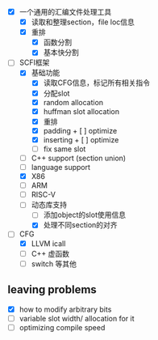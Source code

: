 + [x] 一个通用的汇编文件处理工具
  + [x] 读取和整理section，file loc信息
  + [x] 重排
    + [x] 函数分割
    + [x] 基本快分割
+ [ ] SCFI框架
  + [x] 基础功能
    + [x]  读取CFG信息，标记所有相关指令
    + [x]  分配slot
      + [x] random allocation
      + [x] huffman slot allocation
    + [x]  重排
      + [x]  padding
        + [ ]  optimize
      + [x]  inserting
        + [ ]  optimize
      + [ ] fix same slot  
  + [ ]  C++ support (section union)
  + [ ]  language support
    + [x]  X86
    + [ ]  ARM
    + [ ]  RISC-V
  + [ ] 动态库支持
    + [ ] 添加object的slot使用信息
    + [x] 处理不同section的对齐
+ [ ] CFG
  + [x] LLVM icall
  + [ ] C++ 虚函数
  + [ ] switch 等其他

## leaving problems

+ [x] how to modify arbitrary bits
+ [ ] variable slot width/ allocation for it
+ [ ] optimizing compile speed